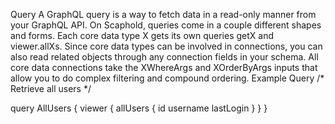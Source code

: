 Query
A GraphQL query is a way to fetch data in a read-only manner from your GraphQL API.
On Scaphold, queries come in a couple different shapes and forms. Each core data type X gets its own queries getX and viewer.allXs. Since core data types can be involved in connections, you can also read related objects through any connection fields in your schema. All core data connections take the XWhereArgs and XOrderByArgs inputs that allow you to do complex filtering and compound ordering.
Example Query
/* Retrieve all users */

query AllUsers {
  viewer {
    allUsers {
      id
      username
      lastLogin
    }
  }
}
